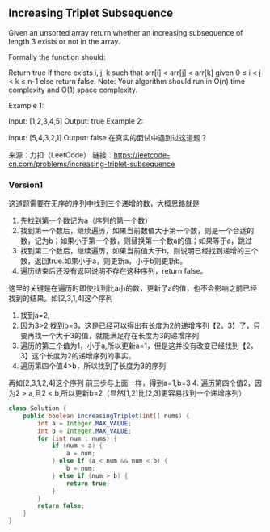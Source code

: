 ## Increasing Triplet Subsequence

Given an unsorted array return whether an increasing subsequence of length 3 exists or not in the array.

Formally the function should:

Return true if there exists i, j, k
such that arr[i] < arr[j] < arr[k] given 0 ≤ i < j < k ≤ n-1 else return false.
Note: Your algorithm should run in O(n) time complexity and O(1) space complexity.

Example 1:

Input: [1,2,3,4,5]
Output: true
Example 2:

Input: [5,4,3,2,1]
Output: false
在真实的面试中遇到过这道题？

来源：力扣（LeetCode）
链接：https://leetcode-cn.com/problems/increasing-triplet-subsequence


### Version1

这道题需要在无序的序列中找到三个递增的数，大概思路就是
1. 先找到第一个数记为a（序列的第一个数）
2. 找到第一个数后，继续遍历，如果当前数值大于第一个数，则是一个合适的数，记为b；如果小于第一个数，则替换第一个数a的值；如果等于a，跳过
3. 找到第二个数后，继续遍历，如果当前值大于b，则说明已经找到递增的三个数，返回true.如果小于a，则更新a，小于b则更新b。
4. 遍历结束后还没有返回说明不存在这种序列，return false。

这里的关键是在遍历时即使找到比a小的数，更新了a的值，也不会影响之前已经找到的结果。如[2,3,1,4]这个序列

1. 找到a=2,
2. 因为3>2,找到b=3，这是已经可以得出有长度为2的递增序列【2，3】了，只要再找一个大于3的值，就能满足存在长度为3的递增序列
3. 遍历的第三个值为1，小于a,所以更新a=1，但是这并没有改变已经找到【2，3】这个长度为2的递增序列的事实。
4. 遍历第四个值4>b，所以找到了长度为3的序列

再如[2,3,1,2,4]这个序列
前三步与上面一样，得到a=1,b=3
4. 遍历第四个值2，因为2 > a,且2 < b,所以更新b=2（显然[1,2]比[2,3]更容易找到一个递增序列）

```java
class Solution {
    public boolean increasingTriplet(int[] nums) {
        int a = Integer.MAX_VALUE;
        int b = Integer.MAX_VALUE;
        for (int num : nums) {
            if (num < a) {
                a = num;
            } else if (a < num && num < b) {
                b = num;
            } else if (num > b) {
                return true;
            }
        }
        return false;
    }
}
```